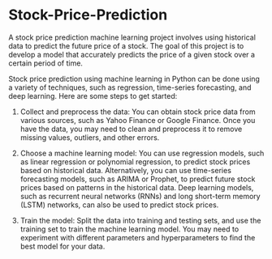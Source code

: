# Stock-Price-Prediction
A stock price prediction machine learning project involves using historical data to predict the future price of a stock. The goal of this project is to develop a model that accurately predicts the price of a given stock over a certain period of time.


Stock price prediction using machine learning in Python can be done using a variety of techniques, such as regression, time-series forecasting, and deep learning. Here are some steps to get started:

1. Collect and preprocess the data: You can obtain stock price data from various sources, such as Yahoo Finance or Google Finance. Once you have the data, you may need to clean and preprocess it to remove missing values, outliers, and other errors.

2. Choose a machine learning model: You can use regression models, such as linear regression or polynomial regression, to predict stock prices based on historical data. Alternatively, you can use time-series forecasting models, such as ARIMA or Prophet, to predict future stock prices based on patterns in the historical data. Deep learning models, such as recurrent neural networks (RNNs) and long short-term memory (LSTM) networks, can also be used to predict stock prices.

3. Train the model: Split the data into training and testing sets, and use the training set to train the machine learning model. You may need to experiment with different parameters and hyperparameters to find the best model for your data.

